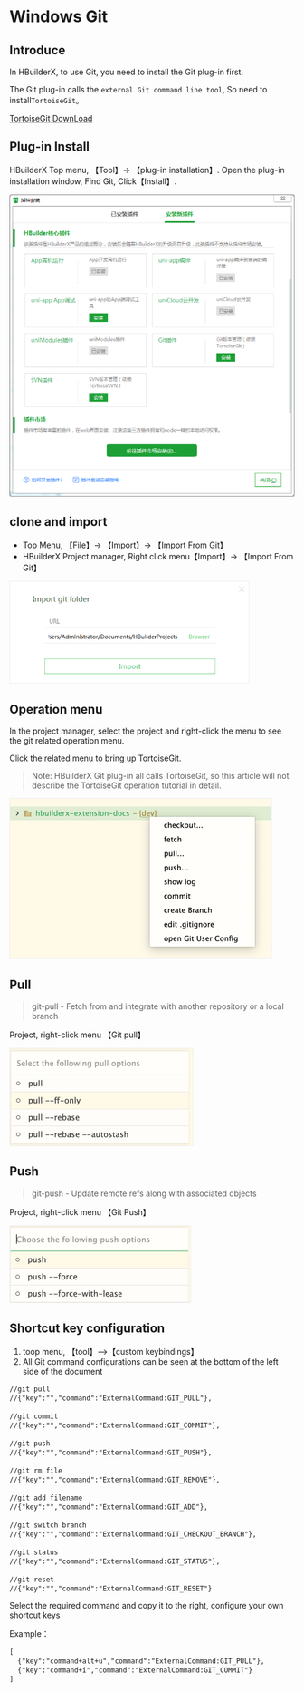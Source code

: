# Windows Git

## Introduce

In HBuilderX, to use Git, you need to install the Git plug-in first. 

The Git plug-in calls the `external Git command line tool`, So need to install`TortoiseGit`。

[TortoiseGit DownLoad](https://tortoisegit.org/download/)

## Plug-in Install

HBuilderX Top menu, 【Tool】-> 【plug-in installation】. Open the plug-in installation window, Find Git, Click【Install】.

<img src="/static/snapshots/tutorial/source_control/plugin_window.png" style="zoom:70%" />

## clone and import

- Top Menu, 【File】-> 【Import】-> 【Import From Git】
- HBuilderX Project manager, Right click menu【Import】-> 【Import From Git】

<img src="/static/snapshots/tutorial/source_control/git_windows_clone_en.png" style="zoom:70%;border: 1px solid #eee;" />

## Operation menu

In the project manager, select the project and right-click the menu to see the git related operation menu. 

Click the related menu to bring up TortoiseGit.

> Note: HBuilderX Git plug-in all calls TortoiseGit, so this article will not describe the TortoiseGit operation tutorial in detail.

<img src="/static/snapshots/tutorial/source_control/git-new-show.png" style="zoom:50%; border: 1px solid #eee;" />

## Pull

> git-pull - Fetch from and integrate with another repository or a local branch

Project, right-click menu 【Git pull】

<img src="/static/snapshots/tutorial/source_control/git-new-pull-en.png" style="zoom:50%; border: 1px solid #eee;" />

## Push

> git-push - Update remote refs along with associated objects

Project, right-click menu 【Git Push】

<img src="/static/snapshots/tutorial/source_control/git-new-push-en.png" style="zoom:50%; border: 1px solid #eee;" />

## Shortcut key configuration

1. toop menu, 【tool】-->【custom keybindings】
2. All Git command configurations can be seen at the bottom of the left side of the document

```
//git pull 
//{"key":"","command":"ExternalCommand:GIT_PULL"},  

//git commit 
//{"key":"","command":"ExternalCommand:GIT_COMMIT"},  

//git push  
//{"key":"","command":"ExternalCommand:GIT_PUSH"},  

//git rm file  
//{"key":"","command":"ExternalCommand:GIT_REMOVE"},  

//git add filename 
//{"key":"","command":"ExternalCommand:GIT_ADD"},  

//git switch branch  
//{"key":"","command":"ExternalCommand:GIT_CHECKOUT_BRANCH"}, 
 
//git status  
//{"key":"","command":"ExternalCommand:GIT_STATUS"},  

//git reset 
//{"key":"","command":"ExternalCommand:GIT_RESET"}
```

Select the required command and copy it to the right, configure your own shortcut keys

Example：

```
[  
  {"key":"command+alt+u","command":"ExternalCommand:GIT_PULL"},  
  {"key":"command+i","command":"ExternalCommand:GIT_COMMIT"}  
]
```